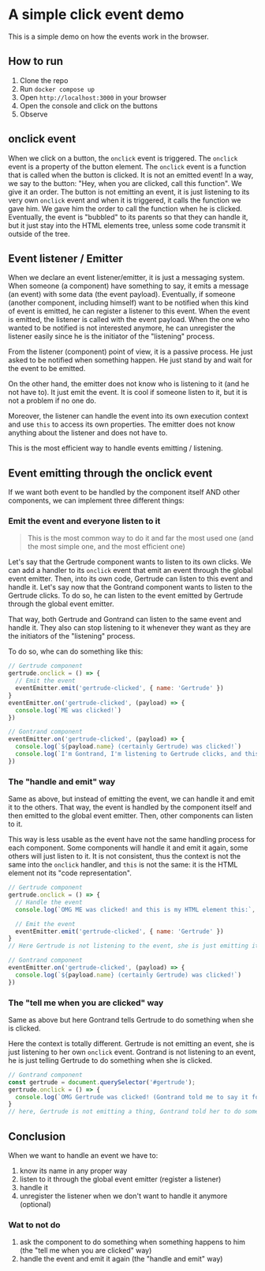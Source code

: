# A simple click event demo

This is a simple demo on how the events work in the browser.

## How to run

1. Clone the repo
2. Run `docker compose up`
3. Open `http://localhost:3000` in your browser
4. Open the console and click on the buttons
5. Observe

## onclick event

When we click on a button, the `onclick` event is triggered. The `onclick` event is a property of the button element. The `onclick` event is a function that is called when the button is clicked. It is not an emitted event! In a way, we say to the button: "Hey, when you are clicked, call this function". We give it an order. The button is not emitting an event, it is just listening to its very own `onclick` event and when it is triggered, it calls the function we gave him. We gave him the order to call the function when he is clicked. Eventually, the event is "bubbled" to its parents so that they can handle it, but it just stay into the HTML elements tree, unless some code transmit it outside of the tree.

## Event listener / Emitter

When we declare an event listener/emitter, it is just a messaging system. When someone (a component) have something to say, it emits a message (an event) with some data (the event payload). Eventually, if someone (another component, including himself) want to be notified when this kind of event is emitted, he can register a listener to this event. When the event is emitted, the listener is called with the event payload. When the one who wanted to be notified is not interested anymore, he can unregister the listener easily since he is the initiator of the "listening" process.

From the listener (component) point of view, it is a passive process. He just asked to be notified when something happen. He just stand by and wait for the event to be emitted.

On the other hand, the emitter does not know who is listening to it (and he not have to). It just emit the event. It is cool if someone listen to it, but it is not a problem if no one do.

Moreover, the listener can handle the event into its own execution context and use `this` to access its own properties. The emitter does not know anything about the listener and does not have to.

This is the most efficient way to handle events emitting / listening.

## Event emitting through the onclick event

If we want both event to be handled by the component itself AND other components, we can implement three different things:

### Emit the event and everyone listen to it

> This is the most common way to do it and far the most used one (and the most simple one, and the most efficient one)

Let's say that the Gertrude component wants to listen to its own clicks. We can add a handler to its `onclick` event that emit an event through the global event emitter. Then, into its own code, Gertrude can listen to this event and handle it.
Let's say now that the Gontrand component wants to listen to the Gertrude clicks. To do so, he can listen to the event emitted by Gertrude through the global event emitter.

That way, both Gertrude and Gontrand can listen to the same event and handle it. They also can stop listening to it whenever they want as they are the initiators of the "listening" process.

To do so, whe can do something like this:

```js
// Gertrude component
gertrude.onclick = () => {
  // Emit the event
  eventEmitter.emit('gertrude-clicked', { name: 'Gertrude' })
}
eventEmitter.on('gertrude-clicked', (payload) => {
  console.log(`ME was clicked!`)
})

// Gontrand component
eventEmitter.on('gertrude-clicked', (payload) => {
  console.log(`${payload.name} (certainly Gertrude) was clicked!`)
  console.log(`I'm Gontrand, I'm listening to Gertrude clicks, and this is my "this":`, this)
})
```

### The "handle and emit" way

Same as above, but instead of emitting the event, we can handle it and emit it to the others. That way, the event is handled by the component itself and then emitted to the global event emitter. Then, other components can listen to it.

This way is less usable as the event have not the same handling process for each component. Some components will handle it and emit it again, some others will just listen to it. It is not consistent, thus the context is not the same into the `onclick` handler, and `this` is not the same: it is the HTML element not its "code representation".

```js
// Gertrude component
gertrude.onclick = () => {
  // Handle the event
  console.log(`OMG ME was clicked! and this is my HTML element this:`, this)

  // Emit the event
  eventEmitter.emit('gertrude-clicked', { name: 'Gertrude' })
}
// Here Gertrude is not listening to the event, she is just emitting it

// Gontrand component
eventEmitter.on('gertrude-clicked', (payload) => {
  console.log(`${payload.name} (certainly Gertrude) was clicked!`)
})
```

### The "tell me when you are clicked" way

Same as above but here Gontrand tells Gertrude to do something when she is clicked.

Here the context is totally different. Gertrude is not emitting an event, she is just listening to her own `onclick` event. Gontrand is not listening to an event, he is just telling Gertrude to do something when she is clicked.

```js
// Gontrand component
const gertrude = document.querySelector('#gertrude');
gertrude.onclick = () => {
  console.log(`OMG Gertrude was clicked! (Gontrand told me to say it for him but he'll never know I did it) this "this" is my HTML element this:`, this)
}
// here, Gertrude is not emitting a thing, Gontrand told her to do something when she is clicked. Slash dot.
```

## Conclusion

When we want to handle an event we have to:

  1. know its name in any proper way
  2. listen to it through the global event emitter (register a listener)
  3. handle it
  4. unregister the listener when we don't want to handle it anymore (optional)

### Wat to not do

  1. ask the component to do something when something happens to him (the "tell me when you are clicked" way)
  2. handle the event and emit it again (the "handle and emit" way)
